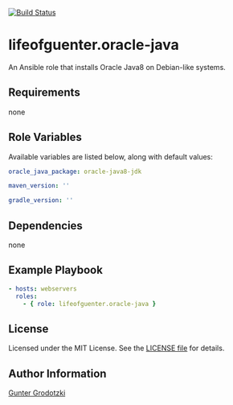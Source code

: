 [![Build Status](https://travis-ci.org/lifeofguenter/ansible-role-oracle-java.svg?branch=master)](https://travis-ci.org/lifeofguenter/ansible-role-oracle-java)

# lifeofguenter.oracle-java

An Ansible role that installs Oracle Java8 on Debian-like systems.

## Requirements

none

## Role Variables

Available variables are listed below, along with default values:

```yaml
oracle_java_package: oracle-java8-jdk

maven_version: ''

gradle_version: ''
```

## Dependencies

none

## Example Playbook

```yaml
- hosts: webservers
  roles:
    - { role: lifeofguenter.oracle-java }
```

## License

Licensed under the MIT License. See the [LICENSE file](LICENSE) for details.

## Author Information

[Gunter Grodotzki](https://lifeofguenter.de)
